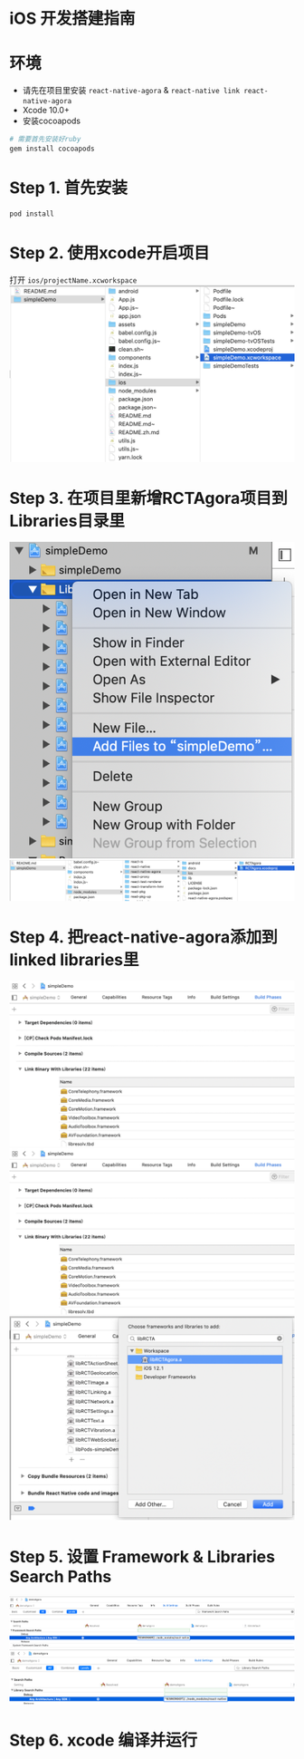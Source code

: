 # iOS 开发搭建指南

# 环境
* 请先在项目里安装 `react-native-agora` & `react-native link react-native-agora`
* Xcode 10.0+
* 安装cocoapods

```bash
# 需要首先安装好ruby
gem install cocoapods
```

# Step 1. 首先安装
```bash
pod install
```

# Step 2. 使用xcode开启项目  
打开 `ios/projectName.xcworkspace`
![Step 2](./IOS_INSTALLATION/1.2_OpenProject.png)

# Step 3. 在项目里新增RCTAgora项目到Libraries目录里
![Step 3.1](./IOS_INSTALLATION/1.3_Add_Files_To_Project.png)
![Step 3.2](./IOS_INSTALLATION/1.3.1_RCTAgora.png)

# Step 4. 把react-native-agora添加到linked libraries里
![Step 4.1](./IOS_INSTALLATION/1.4.1_SET_LINKED_LIBARIES.png)
![Step 4.2](./IOS_INSTALLATION/1.4.1_SET_LINKED_LIBARIES.png)
![Step 4.3](./IOS_INSTALLATION/1.4.2_SET_RCTAgora.a.png)

# Step 5. 设置 Framework & Libraries Search Paths
![Step 5.1](./IOS_INSTALLATION/1.5.1_Add_Framework_Search_Paths.png)
![Step 5.2](./IOS_INSTALLATION/1.5.2_Add_Library_Search_Paths.png)


# Step 6. xcode 编译并运行

